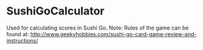 # SushiGoCalculator
Used for calculating scores in Sushi Go.
Note: Rules of the game can be found at: http://www.geekyhobbies.com/sushi-go-card-game-review-and-instructions/
